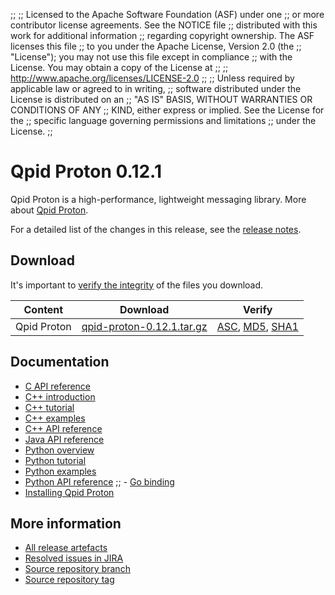 ;;
;; Licensed to the Apache Software Foundation (ASF) under one
;; or more contributor license agreements.  See the NOTICE file
;; distributed with this work for additional information
;; regarding copyright ownership.  The ASF licenses this file
;; to you under the Apache License, Version 2.0 (the
;; "License"); you may not use this file except in compliance
;; with the License.  You may obtain a copy of the License at
;; 
;;   http://www.apache.org/licenses/LICENSE-2.0
;; 
;; Unless required by applicable law or agreed to in writing,
;; software distributed under the License is distributed on an
;; "AS IS" BASIS, WITHOUT WARRANTIES OR CONDITIONS OF ANY
;; KIND, either express or implied.  See the License for the
;; specific language governing permissions and limitations
;; under the License.
;;

# Qpid Proton 0.12.1

Qpid Proton is a high-performance, lightweight messaging library. More
about [Qpid Proton]({{site_url}}/proton/index.html).

For a detailed list of the changes in this release, see the [release
notes](release-notes.html).

## Download

It's important to [verify the
integrity]({{site_url}}/download.html#verify-what-you-download) of
the files you download.

| Content | Download | Verify |
|---------|----------|--------|
| Qpid Proton | [qpid-proton-0.12.1.tar.gz](http://archive.apache.org/dist/qpid/proton/0.12.1/qpid-proton-0.12.1.tar.gz) | [ASC](https://archive.apache.org/dist/qpid/proton/0.12.1/qpid-proton-0.12.1.tar.gz.asc), [MD5](https://archive.apache.org/dist/qpid/proton/0.12.1/qpid-proton-0.12.1.tar.gz.md5), [SHA1](https://archive.apache.org/dist/qpid/proton/0.12.1/qpid-proton-0.12.1.tar.gz.sha1) |

## Documentation


<div class="two-column" markdown="1">

 - [C API reference](proton/c/api/files.html)
 - [C++ introduction](proton/cpp/api/index.html)
 - [C++ tutorial](proton/cpp/api/tutorial.html)
 - [C++ examples](proton/cpp/examples/index.html)
 - [C++ API reference](proton/cpp/api/annotated.html)
 - [Java API reference](proton/java/api/index.html)
 - [Python overview](proton/python/book/overview.html)
 - [Python tutorial](proton/python/book/tutorial.html)
 - [Python examples](proton/python/examples/index.html)
 - [Python API reference](proton/python/api/index.html)
;; - [Go binding](https://github.com/apache/qpid-proton/tree/master/proton-c/bindings/go/README.md)
 - [Installing Qpid Proton](https://gitbox.apache.org/repos/asf?p=qpid-proton.git;a=blob;f=INSTALL.md;hb=0.12.1)

</div>


## More information

 - [All release artefacts](http://archive.apache.org/dist/qpid/proton/0.12.1)
 - [Resolved issues in JIRA](https://issues.apache.org/jira/issues/?jql=project+%3D+PROTON+AND+fixVersion+%3D+%270.12.1%27+AND+resolution+%3D+%27fixed%27+ORDER+BY+priority+DESC)
 - [Source repository branch](https://gitbox.apache.org/repos/asf?p=qpid-proton.git;a=tree;hb=0.12.1)
 - [Source repository tag](https://gitbox.apache.org/repos/asf?p=qpid-proton.git;a=tag;h=0.12.1)

<script type="text/javascript">
  _deferredFunctions.push(function() {
      if ("0.12.1" === "{{current_proton_release}}") {
          _modifyCurrentReleaseLinks();
      }
  });
</script>